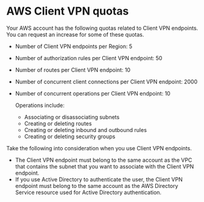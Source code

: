 # AWS Client VPN quotas<a name="limits"></a>

Your AWS account has the following quotas related to Client VPN endpoints\. You can request an increase for some of these quotas\. 
+ Number of Client VPN endpoints per Region: 5
+ Number of authorization rules per Client VPN endpoint: 50
+ Number of routes per Client VPN endpoint: 10
+ Number of concurrent client connections per Client VPN endpoint: 2000
+ Number of concurrent operations per Client VPN endpoint: 10

  Operations include:
  + Associating or disassociating subnets
  + Creating or deleting routes
  + Creating or deleting inbound and outbound rules
  + Creating or deleting security groups

Take the following into consideration when you use Client VPN endpoints\.
+ The Client VPN endpoint must belong to the same account as the VPC that contains the subnet that you want to associate with the Client VPN endpoint\. 
+ If you use Active Directory to authenticate the user, the Client VPN endpoint must belong to the same account as the AWS Directory Service resource used for Active Directory authentication\.